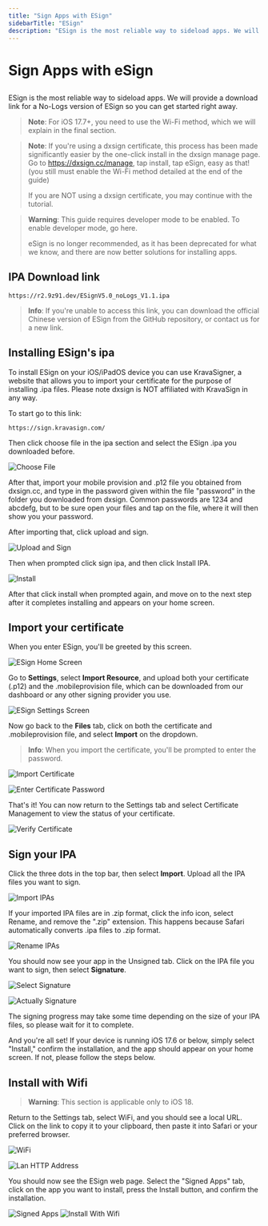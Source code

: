 ```yaml
---
title: "Sign Apps with ESign"
sidebarTitle: "ESign"
description: "ESign is the most reliable way to sideload apps. We will provide a download link for a No-Logs version of ESign so you can get started right away."
---
```


# Sign Apps with eSign

##

ESign is the most reliable way to sideload apps. We will provide a download link for a No-Logs version of ESign so you can get started right away.

> **Note**: For iOS 17.7+, you need to use the Wi-Fi method, which we will explain in the final section.

> **Note**: If you're using a dxsign certificate, this process has been made significantly easier by the one-click install in the dxsign manage page. Go to https://dxsign.cc/manage, tap install, tap eSign, easy as that! (you still must enable the Wi-Fi method detailed at the end of the guide)
>
> If you are NOT using a dxsign certificate, you may continue with the tutorial.

> **Warning**: This guide requires developer mode to be enabled. To enable developer mode, go here.
>
> eSign is no longer recommended, as it has been deprecated for what we know, and there are now better solutions for installing apps.

## IPA Download link

```
https://r2.9z91.dev/ESignV5.0_noLogs_V1.1.ipa
```

> **Info**: If you're unable to access this link, you can download the official Chinese version of ESign from the GitHub repository, or contact us for a new link.

## Installing ESign's ipa

To install ESign on your iOS/iPadOS device you can use KravaSigner, a website that allows you to import your certificate for the purpose of installing .ipa files. Please note dxsign is NOT affiliated with KravaSign in any way.

To start go to this link:

```
https://sign.kravasign.com/
```

Then click choose file in the ipa section and select the ESign .ipa you downloaded before.

![Choose File](/images/feather/choosefile.png)

After that, import your mobile provision and .p12 file you obtained from dxsign.cc, and type in the password given within the file "password" in the folder you downloaded from dxsign. Common passwords are 1234 and abcdefg, but to be sure open your files and tap on the file, where it will then show you your password.

After importing that, click upload and sign.

![Upload and Sign](/images/feather/uploadandsign.png)

Then when prompted click sign ipa, and then click Install IPA.

![Install](/images/feather/install.png)

After that click install when prompted again, and move on to the next step after it completes installing and appears on your home screen.

## Import your certificate

When you enter ESign, you'll be greeted by this screen.

![ESign Home Screen](/images/esign/home_screen.png)

Go to **Settings**, select **Import Resource**, and upload both your certificate (.p12) and the .mobileprovision file, which can be downloaded from our dashboard or any other signing provider you use.

![ESign Settings Screen](/images/esign/settings_screen.jpeg)

Now go back to the **Files** tab, click on both the certificate and .mobileprovision file, and select **Import** on the dropdown.

> **Info**: When you import the certificate, you'll be prompted to enter the password.

![Import Certificate](/images/esign/import_certificate.jpeg)

![Enter Certificate Password](/images/esign/certificate_password.jpeg)

That's it! You can now return to the Settings tab and select Certificate Management to view the status of your certificate.

![Verify Certificate](/images/esign/verify_certificate.jpeg)

## Sign your IPA

Click the three dots in the top bar, then select **Import**. Upload all the IPA files you want to sign.

![Import IPAs](/images/esign/import.jpeg)

If your imported IPA files are in .zip format, click the info icon, select Rename, and remove the ".zip" extension. This happens because Safari automatically converts .ipa files to .zip format.

![Rename IPAs](/images/esign/rename_ipa.jpeg)

You should now see your app in the Unsigned tab. Click on the IPA file you want to sign, then select **Signature**.

![Select Signature](/images/esign/select_signature.jpeg)

![Actually Signature](/images/esign/signature.jpeg)

The signing progress may take some time depending on the size of your IPA files, so please wait for it to complete.

And you're all set! If your device is running iOS 17.6 or below, simply select "Install," confirm the installation, and the app should appear on your home screen. If not, please follow the steps below.

## Install with Wifi

> **Warning**: This section is applicable only to iOS 18.

Return to the Settings tab, select WiFi, and you should see a local URL. Click on the link to copy it to your clipboard, then paste it into Safari or your preferred browser.

![WiFi](/images/esign/WiFi.jpeg)

![Lan HTTP Address](/images/esign/lan_address.jpeg)

You should now see the ESign web page. Select the "Signed Apps" tab, click on the app you want to install, press the Install button, and confirm the installation.

![Signed Apps](/images/esign/signed_apps.jpeg)
![Install With Wifi](/images/esign/install_with_wifi.jpeg)
